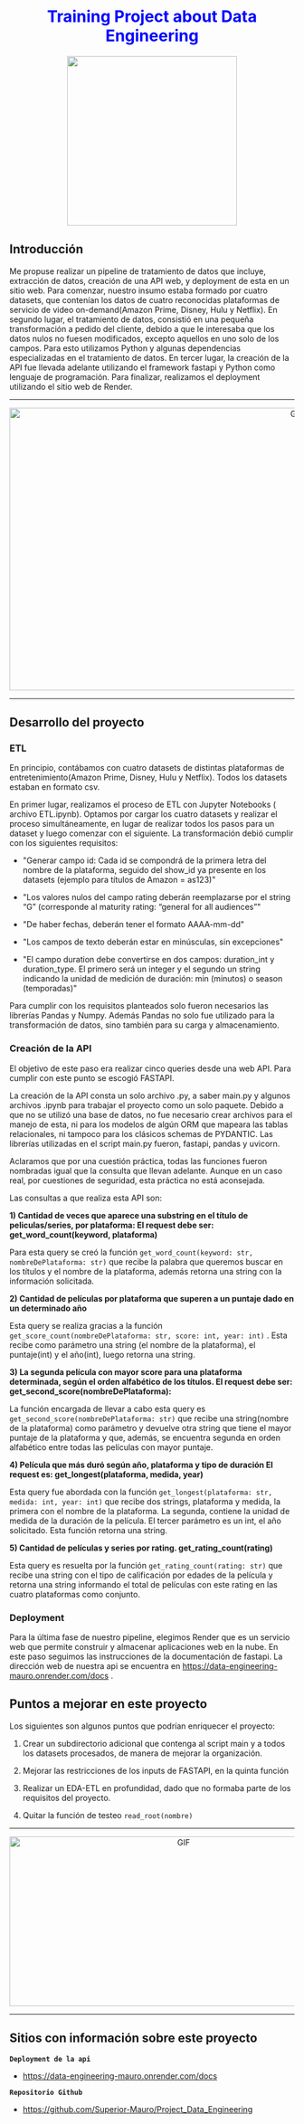 # <h1 align=center><span style="color:blue"> **Training Project about Data Engineering** </span></h1>

<p align="center">
<img src="https://camo.githubusercontent.com/09bd9c8fd059de237050145eff2d484627bf3ffe6958205914d3af018357e998/68747470733a2f2f66696c65732e7265616c707974686f6e2e636f6d2f6d656469612f576861742d69732d446174612d456e67696e656572696e675f57617465726d61726b65642e3630376537363161336330652e6a7067"  height=300>
</p>

## **Introducción**
<p>Me propuse realizar un pipeline de tratamiento de datos que incluye, extracción de datos, creación de una API web, y deployment de esta en un sitio web. Para comenzar, nuestro insumo estaba formado por cuatro datasets, que contenían los datos de cuatro reconocidas plataformas de servicio de video on-demand(Amazon Prime, Disney, Hulu y Netflix). En segundo lugar, el tratamiento de datos, consistió en una pequeña transformación a pedido del cliente, debido a que le interesaba que los datos nulos no fuesen modificados, excepto aquellos en uno solo de los campos. Para esto utilizamos Python y algunas dependencias especializadas en el tratamiento de datos. En tercer lugar, la creación de la API fue llevada adelante utilizando el framework fastapi y Python como lenguaje de programación. Para finalizar, realizamos el deployment utilizando el sitio web de Render.
    
</p>
<hr>  
<p align="center">
  <img src="https://umd-today.files.svdcdn.com/production/hero/streaming_animated_1920x1080.gif" alt="GIF" width="1000" height="500" />
</p>
<hr>  

## **Desarrollo del proyecto**

### **ETL**

En  principio, contábamos con cuatro datasets de distintas plataformas de entretenimiento(Amazon Prime, Disney, Hulu y Netflix). Todos los  datasets estaban en formato csv.

<p>En primer lugar, realizamos el proceso de ETL con Jupyter Notebooks ( archivo ETL.ipynb). Optamos por cargar los cuatro datasets y realizar el proceso simultáneamente, en lugar de realizar todos los pasos para un dataset y luego comenzar con el siguiente. 
La transformación debió cumplir con los siguientes requisitos:

- "Generar campo id: Cada id se compondrá de la primera letra del nombre de la plataforma, seguido del show_id ya presente en los datasets (ejemplo para títulos de Amazon = as123)"

- "Los valores nulos del campo rating deberán reemplazarse por el string “G” (corresponde al maturity rating: “general for all audiences”"

- "De haber fechas, deberán tener el formato AAAA-mm-dd"

- "Los campos de texto deberán estar en minúsculas, sin excepciones"

- "El campo duration debe convertirse en dos campos: duration_int y duration_type. El primero será un integer y el segundo un string indicando la unidad de medición de duración: min (minutos) o season (temporadas)" 
<p/>
<p>
Para cumplir con los requisitos planteados solo fueron necesarios las librerías Pandas y Numpy. Además Pandas no solo fue utilizado para la transformación de datos, sino también para su carga y almacenamiento.
</p>


### **Creación de la API**
<p>
El objetivo de este paso era realizar cinco queries desde una web API.
Para cumplir con este punto se escogió FASTAPI.
</p>
La creación de la API consta un solo archivo .py, a saber main.py y algunos archivos .ipynb para trabajar el proyecto como un solo paquete. Debido a que no se utilizó una base de datos, no fue necesario crear archivos para el manejo de esta, ni para los modelos de algún ORM que mapeara las tablas relacionales, ni tampoco para los clásicos schemas de PYDANTIC. Las librerías utilizadas
en el script main.py fueron, fastapi, pandas y uvicorn. 

Aclaramos que por una cuestión práctica, todas las funciones fueron nombradas igual que la consulta que llevan adelante. Aunque en un caso real, por cuestiones de seguridad, esta práctica no está aconsejada.

Las consultas a que realiza esta API son:

**1) Cantidad de veces que aparece una substring en el título de peliculas/series, por plataforma:
    El request debe ser: get_word_count(keyword, plataforma)**

Para esta query se creó la función `get_word_count(keyword: str, nombreDePlataforma: str)` que recibe la palabra que queremos buscar en los títulos y el nombre de la plataforma, además retorna una string con la información solicitada. 


**2) Cantidad de películas por plataforma que superen a un puntaje dado en un determinado año**
    
Esta query se realiza gracias a la función `get_score_count(nombreDePlataforma: str, score: int, year: int)` . Esta recibe como parámetro una string (el nombre  de la plataforma), el puntaje(int) y el año(int), luego retorna una string.



**3) La segunda película con mayor score para una plataforma determinada, según     el orden alfabético de los títulos.
    El request debe ser: get_second_score(nombreDePlataforma):**
    
La función encargada de llevar a cabo esta query es `get_second_score(nombreDePlataforma: str)` que recibe una string(nombre de la plataforma) como parámetro y devuelve otra string que tiene el mayor puntaje de la plataforma y que, además, se encuentra segunda en orden alfabético entre todas las películas con mayor puntaje.
    
**4) Película que más duró según año, plataforma y tipo de duración 
    El request es: get_longest(plataforma, medida, year)**
  
 Esta query fue abordada con la función `get_longest(plataforma: str, medida: int, year: int)` que recibe dos strings, plataforma y medida, la primera con el nombre de la plataforma. La segunda, contiene la unidad de medida de la duración de la película. El tercer parámetro es un int, el año solicitado. Esta función retorna una string.
    
**5) Cantidad de películas y series por rating.
    get_rating_count(rating)**
    
Esta query es resuelta por la función `get_rating_count(rating: str)` que recibe una string con el tipo de calificación por edades de la película y retorna una string informando el total de películas con este rating en las cuatro plataformas como conjunto. 


### **Deployment**

Para la última fase de nuestro pipeline, elegimos Render que es un servicio web que permite construir y almacenar aplicaciones web en la nube. En este paso seguimos las instrucciones de la documentación de fastapi. La dirección web de nuestra api se encuentra en https://data-engineering-mauro.onrender.com/docs .
## **Puntos a mejorar en este proyecto**

Los siguientes son algunos puntos que podrían enriquecer el proyecto:

1) Crear un subdirectorio adicional que contenga al script main y a todos los datasets procesados, de manera de mejorar la organización. 

2) Mejorar las restricciones de los inputs de FASTAPI, en la quinta función

3) Realizar un EDA-ETL en profundidad, dado que no formaba parte de los requisitos del proyecto.

4) Quitar la función de testeo `read_root(nombre)`

<hr>
<p align="center">
  <img src="https://media2.giphy.com/media/v1.Y2lkPTc5MGI3NjExaG9xOHZ0b3Y4bGZnemx5dDZxajVqeDI2MGRla2ZoaWppaTNqbWExeiZlcD12MV9pbnRlcm5hbF9naWZfYnlfaWQmY3Q9Zw/4uMy0wqz6V1SM/giphy.gif" alt="GIF" width="600" height="300" />
</p>
<hr>

## Sitios con información sobre este proyecto

**`Deployment de la api`**
- https://data-engineering-mauro.onrender.com/docs

**`Repositorio Github`**

- https://github.com/Superior-Mauro/Project_Data_Engineering
